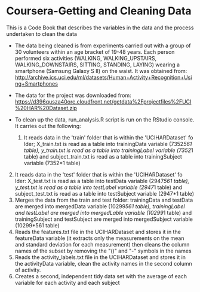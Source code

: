 Coursera-Getting and Cleaning Data
==================================
This is a Code Book that describes the variables in the data and the process undertaken to clean the data

* The data being cleaned is from experiments carried out with a group of 30 volunteers within an age bracket of 19-48 years. Each person performed six activities (WALKING, WALKING_UPSTAIRS, WALKING_DOWNSTAIRS, SITTING, STANDING, LAYING) wearing a smartphone (Samsung Galaxy S II) on the waist. It was obtained from: http://archive.ics.uci.edu/ml/datasets/Human+Activity+Recognition+Using+Smartphones 
* The data for the project was downloaded from: https://d396qusza40orc.cloudfront.net/getdata%2Fprojectfiles%2FUCI%20HAR%20Dataset.zip 

* To clean up the data, run_analysis.R script is run on the RStudio console. It carries out the following:

  1. It reads data in the 'train' folder that is within the 'UCIHARDataset' fo 
lder; X_train.txt is read as a table into trainingData variable (7352*561 table), y_train.txt is read as a table into trainingLabel variable (7352*1 table) and subject_train.txt is read as a table into trainingSubject variable (7352*1 table)
2. It reads data in the 'test' folder that is within the 'UCIHARDataset' fo 
lder: X_test.txt is read as a table into testData variable (2947*561 table), y_test.txt is read as a table into testLabel variable (2947*1 table) and subject_test.txt is read as a table into testSubject variable (2947*1 table)
3. Merges the data from the train and test folder: trainingData and testData are merged into mergedData variable (10299*561 table), trainingLabel and testLabel are merged into mergedLable variable (10299*1 table) and trainingSubject and testSubject are merged into mergedSubject variable (10299*561 table)
4. Reads the features.txt file in the UCIHARDataset and stores it in the featureData variable (it extracts only the measurements on the mean and standard deviation for each measurement) then cleans the column names of the subset by removing the "()" and "-" symbols in the names
5. Reads the activity_labels.txt file in the UCIHARDataset and stores it in the activityData variable, clean the activity names in the second column of activity.
6. Creates a second, independent tidy data set with the average of each variable for each activity and each subject 
